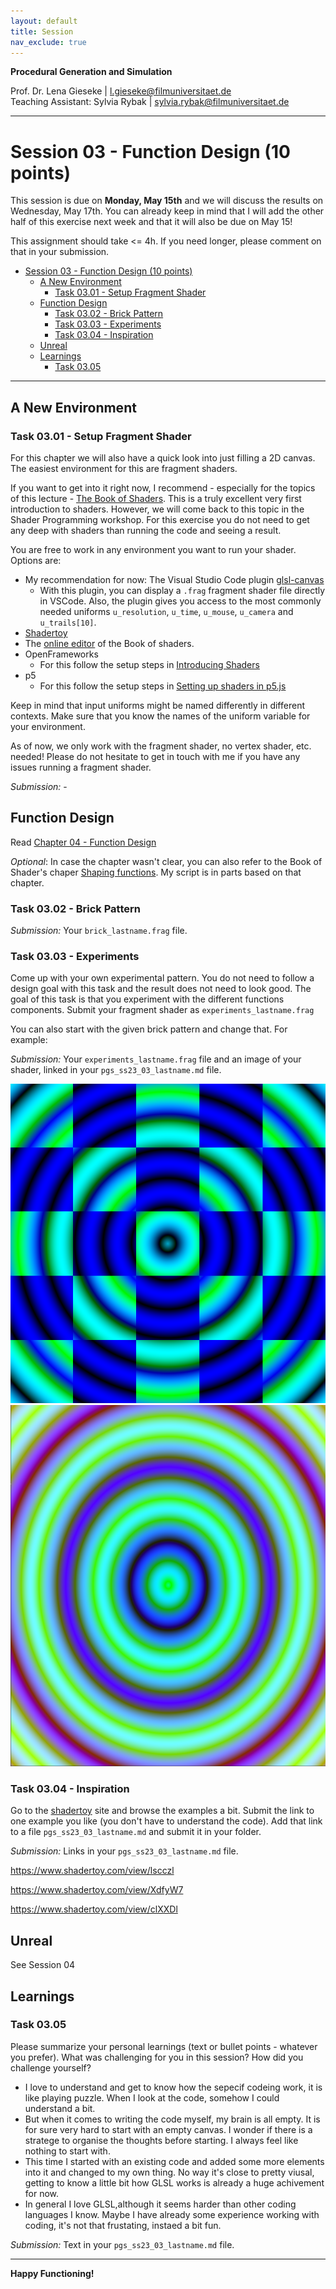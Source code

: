 ```yaml
---
layout: default
title: Session
nav_exclude: true
---
```


**Procedural Generation and Simulation**  


Prof. Dr. Lena Gieseke \| l.gieseke@filmuniversitaet.de  
Teaching Assistant: Sylvia Rybak \| sylvia.rybak@filmuniversitaet.de

---

# Session 03 - Function Design (10 points)

This session is due on **Monday, May 15th** and we will discuss the results on Wednesday, May 17th. You can already keep in mind that I will add the other half of this exercise next week and that it will also be due on May 15!

This assignment should take <= 4h. If you need longer, please comment on that in your submission.

- [Session 03 - Function Design (10 points)](#session-03---function-design-10-points)
  - [A New Environment](#a-new-environment)
    - [Task 03.01 - Setup Fragment Shader](#task-0301---setup-fragment-shader)
  - [Function Design](#function-design)
    - [Task 03.02 - Brick Pattern](#task-0302---brick-pattern)
    - [Task 03.03 - Experiments](#task-0303---experiments)
    - [Task 03.04 - Inspiration](#task-0304---inspiration)
  - [Unreal](#unreal)
  - [Learnings](#learnings)
    - [Task 03.05](#task-0305)


---

## A New Environment

### Task 03.01 - Setup Fragment Shader

For this chapter we will also have a quick look into just filling a 2D canvas. The easiest environment for this are fragment shaders. 

<!-- You should be roughly familiar with working with a fragment shader from last term's lecture *Theoretical Backgrounds in Audio and Graphics*.  -->

If you want to get into it right now, I recommend - especially for the topics of this lecture - [The Book of Shaders](https://thebookofshaders.com/). This is a truly excellent very first introduction to shaders. However, we will come back to this topic in the Shader Programming workshop. For this exercise you do not need to get any deep with shaders than running the code and seeing a result.

You are free to work in any environment you want to run your shader. Options are:

* My recommendation for now: The Visual Studio Code plugin [glsl-canvas](https://marketplace.visualstudio.com/items?itemName=circledev.glsl-canvas)
    * With this plugin, you can display a `.frag` fragment shader file directly in VSCode. Also, the plugin gives you access to the most commonly needed uniforms `u_resolution`, `u_time`, `u_mouse`, `u_camera` and `u_trails[10]`.
* [Shadertoy](https://www.shadertoy.com/)
* The [online editor](http://editor.thebookofshaders.com/) of the Book of shaders.
* OpenFrameworks
    * For this follow the setup steps in [Introducing Shaders](https://openframeworks.cc/ofBook/chapters/shaders.html)
* p5
    * For this follow the setup steps in [Setting up shaders in p5.js](https://itp-xstory.github.io/p5js-shaders/#/./docs/setting-up-shaders-in-p5)  

Keep in mind that input uniforms might be named differently in different contexts. Make sure that you know the names of the uniform variable for your environment.  

As of now, we only work with the fragment shader, no vertex shader, etc. needed! Please do not hesitate to get in touch with me if you have any issues running a fragment shader.

*Submission:* -

## Function Design

Read [Chapter 04 - Function Design](../../02_scripts/pgs_ss23_03_functions_script.md)

*Optional*: In case the chapter wasn't clear, you can also refer to the Book of Shader's chaper [Shaping functions](https://thebookofshaders.com/05/). My script is in parts based on that chapter.

### Task 03.02 - Brick Pattern

*Submission:* Your `brick_lastname.frag` file.

### Task 03.03 - Experiments

Come up with your own experimental pattern. You do not need to follow a design goal with this task and the result does not need to look good. The goal of this task is that you experiment with the different functions components. Submit your fragment shader as `experiments_lastname.frag`

You can also start with the given brick pattern and change that. For example:

*Submission:* Your `experiments_lastname.frag` file and an image of your shader, linked in your `pgs_ss23_03_lastname.md` file.

![Alt text](resouces/Screenshot%202023-05-09%20130743.png)
![Alt text](resouces/Screenshot%202023-05-09%20170722.png)


### Task 03.04 - Inspiration

Go to the [shadertoy](https://www.shadertoy.com/) site and browse the examples a bit. Submit the link to one example you like (you don't have to understand the code). Add that link to a file `pgs_ss23_03_lastname.md` and submit it in your folder.

*Submission:* Links in your `pgs_ss23_03_lastname.md` file.

https://www.shadertoy.com/view/lscczl

https://www.shadertoy.com/view/XdfyW7

https://www.shadertoy.com/view/clXXDl
## Unreal

See Session 04

## Learnings

### Task 03.05

Please summarize your personal learnings (text or bullet points - whatever you prefer). What was challenging for you in this session? How did you challenge yourself?
- I love to understand and get to know how the sepecif codeing work, it is like playing puzzle. When I look at the code, somehow I could understand a bit. 
- But when it comes to writing the code myself, my brain is all empty. It is for sure very hard to start with an empty canvas. I wonder if there is a stratege to organise the thoughts before starting. I always feel like nothing to start with. 
- This time I started with an existing code and added some more elements into it and changed to my own thing. No way it's close to pretty viusal, getting to know a little bit how GLSL works is already a huge achivement for now. 
- In general I love GLSL,although it seems harder than other coding languages I know. Maybe I have already some experience working with coding, it's not that frustating, instaed a bit fun.

*Submission:* Text in your `pgs_ss23_03_lastname.md` file.

---

**Happy Functioning!**

